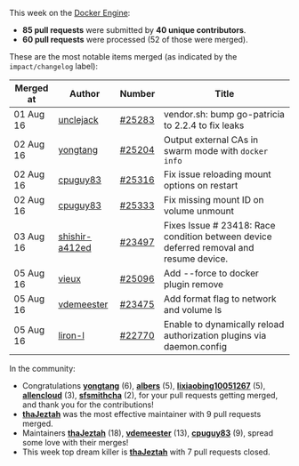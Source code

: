This week on the [Docker Engine](https://github.com/docker/docker):

  - **85 pull requests** were submitted by **40 unique contributors**.
  - **60 pull requests** were processed (52 of those were merged).

These are the most notable items merged (as indicated by the `impact/changelog` label):

  Merged at | Author                                  | Number                                                 | Title
  ----------|-----------------------------------------|--------------------------------------------------------|--------------------------------------------------------------
  01 Aug 16 | [unclejack](https://github.com/unclejack) | [#25283](https://github.com/docker/docker/issues/25283) | vendor.sh: bump go-patricia to 2.2.4 to fix leaks
  02 Aug 16 | [yongtang](https://github.com/yongtang) | [#25204](https://github.com/docker/docker/issues/25204) | Output external CAs in swarm mode with `docker info`
  02 Aug 16 | [cpuguy83](https://github.com/cpuguy83) | [#25316](https://github.com/docker/docker/issues/25316) | Fix issue reloading mount options on restart
  02 Aug 16 | [cpuguy83](https://github.com/cpuguy83) | [#25333](https://github.com/docker/docker/issues/25333) | Fix missing mount ID on volume unmount
  03 Aug 16 | [shishir-a412ed](https://github.com/shishir-a412ed) | [#23497](https://github.com/docker/docker/issues/23497) | Fixes Issue # 23418: Race condition between device deferred removal and resume device.
  05 Aug 16 | [vieux](https://github.com/vieux) | [#25096](https://github.com/docker/docker/issues/25096) | Add --force to docker plugin remove
  05 Aug 16 | [vdemeester](https://github.com/vdemeester) | [#23475](https://github.com/docker/docker/issues/23475) | Add format flag to network and volume ls
  05 Aug 16 | [liron-l](https://github.com/liron-l) | [#22770](https://github.com/docker/docker/issues/22770) | Enable to dynamically reload authorization plugins via daemon.config

In the community:

  - Congratulations **[yongtang](https://github.com/yongtang)** (6), **[albers](https://github.com/albers)** (5), **[lixiaobing10051267](https://github.com/lixiaobing10051267)** (5), **[allencloud](https://github.com/allencloud)** (3), **[sfsmithcha](https://github.com/sfsmithcha)** (2), for your pull requests getting merged, and thank you for the contributions!
  - **[thaJeztah](https://github.com/thaJeztah)** was the most effective maintainer with 9 pull requests merged.
  - Maintainers **[thaJeztah](https://github.com/thaJeztah)** (18), **[vdemeester](https://github.com/vdemeester)** (13), **[cpuguy83](https://github.com/cpuguy83)** (9), spread some love with their merges!
  - This week top dream killer is **[thaJeztah](https://github.com/thaJeztah)** with 7 pull requests closed.
